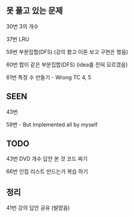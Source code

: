 ## 못 풀고 있는 문제

30번 3의 개수

37번 LRU 

59번 부분집합(DFS) (강의 봤고 이론 보고 구현은 했음)

60번 합이 같은 부분집합(DFS) (idea를 전혀 모르겠음)

61번 특정 수 만들기 - Wrong TC 4, 5

## SEEN

43번 

59번 - But Implemented all by myself

## TODO

43번 DVD 개수 답안 본 것 코드 짜기

66번 인접 리스트 만드는거 복습 하기

## 정리

41번 강의 답안 공유 (발렸음)
